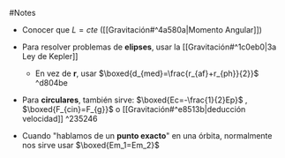 #Notes

- Conocer que $L=cte$ ([[Gravitación#^4a580a|Momento Angular]])

- Para resolver problemas de **elipses**, usar la [[Gravitación#^1c0eb0|3a Ley de Kepler]]
	- En vez de **r**, usar $\boxed{d_{med}=\frac{r_{af}+r_{ph}}{2}}$ ^d804be

- Para **circulares**, también sirve: $\boxed{Ec=-\frac{1}{2}Ep}$ , $\boxed{F_{cin}=F_{g}}$  o [[Gravitación#^e8513b|deducción velocidad]] ^235246

- Cuando "hablamos de un **punto exacto**" en una órbita, normalmente nos sirve usar $\boxed{Em_1=Em_2}$
